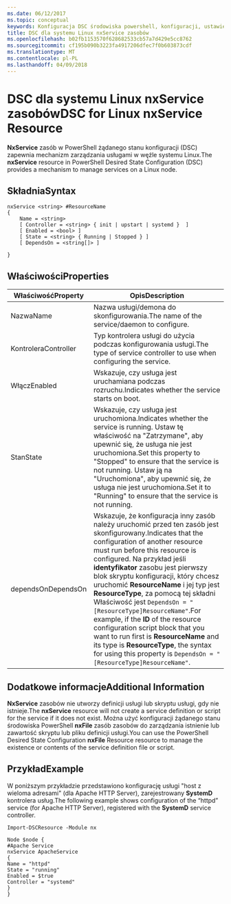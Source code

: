 ```yaml
---
ms.date: 06/12/2017
ms.topic: conceptual
keywords: Konfiguracja DSC środowiska powershell, konfiguracji, ustawienia
title: DSC dla systemu Linux nxService zasobów
ms.openlocfilehash: b02fb1153570f628682533cb57a7d429e5cc8762
ms.sourcegitcommit: cf195b090b3223fa4917206dfec7f0b603873cdf
ms.translationtype: MT
ms.contentlocale: pl-PL
ms.lasthandoff: 04/09/2018
---
```

# <a name="dsc-for-linux-nxservice-resource"></a><span data-ttu-id="c6b9b-103">DSC dla systemu Linux nxService zasobów</span><span class="sxs-lookup"><span data-stu-id="c6b9b-103">DSC for Linux nxService Resource</span></span>

<span data-ttu-id="c6b9b-104">**NxService** zasób w PowerShell żądanego stanu konfiguracji (DSC) zapewnia mechanizm zarządzania usługami w węźle systemu Linux.</span><span class="sxs-lookup"><span data-stu-id="c6b9b-104">The **nxService** resource in PowerShell Desired State Configuration (DSC) provides a mechanism to manage services on a Linux node.</span></span>

## <a name="syntax"></a><span data-ttu-id="c6b9b-105">Składnia</span><span class="sxs-lookup"><span data-stu-id="c6b9b-105">Syntax</span></span>

```
nxService <string> #ResourceName
{
    Name = <string>
    [ Controller = <string> { init | upstart | systemd }  ]
    [ Enabled = <bool> ]
    [ State = <string> { Running | Stopped } ]
    [ DependsOn = <string[]> ]

}
```

## <a name="properties"></a><span data-ttu-id="c6b9b-106">Właściwości</span><span class="sxs-lookup"><span data-stu-id="c6b9b-106">Properties</span></span>
|  <span data-ttu-id="c6b9b-107">Właściwość</span><span class="sxs-lookup"><span data-stu-id="c6b9b-107">Property</span></span> |  <span data-ttu-id="c6b9b-108">Opis</span><span class="sxs-lookup"><span data-stu-id="c6b9b-108">Description</span></span> |
|---|---|
| <span data-ttu-id="c6b9b-109">Nazwa</span><span class="sxs-lookup"><span data-stu-id="c6b9b-109">Name</span></span>| <span data-ttu-id="c6b9b-110">Nazwa usługi/demona do skonfigurowania.</span><span class="sxs-lookup"><span data-stu-id="c6b9b-110">The name of the service/daemon to configure.</span></span>|
| <span data-ttu-id="c6b9b-111">Kontrolera</span><span class="sxs-lookup"><span data-stu-id="c6b9b-111">Controller</span></span>| <span data-ttu-id="c6b9b-112">Typ kontrolera usługi do użycia podczas konfigurowania usługi.</span><span class="sxs-lookup"><span data-stu-id="c6b9b-112">The type of service controller to use when configuring the service.</span></span>|
| <span data-ttu-id="c6b9b-113">Włącz</span><span class="sxs-lookup"><span data-stu-id="c6b9b-113">Enabled</span></span>| <span data-ttu-id="c6b9b-114">Wskazuje, czy usługa jest uruchamiana podczas rozruchu.</span><span class="sxs-lookup"><span data-stu-id="c6b9b-114">Indicates whether the service starts on boot.</span></span>|
| <span data-ttu-id="c6b9b-115">Stan</span><span class="sxs-lookup"><span data-stu-id="c6b9b-115">State</span></span>| <span data-ttu-id="c6b9b-116">Wskazuje, czy usługa jest uruchomiona.</span><span class="sxs-lookup"><span data-stu-id="c6b9b-116">Indicates whether the service is running.</span></span> <span data-ttu-id="c6b9b-117">Ustaw tę właściwość na "Zatrzymane", aby upewnić się, że usługa nie jest uruchomiona.</span><span class="sxs-lookup"><span data-stu-id="c6b9b-117">Set this property to "Stopped" to ensure that the service is not running.</span></span> <span data-ttu-id="c6b9b-118">Ustaw ją na "Uruchomiona", aby upewnić się, że usługa nie jest uruchomiona.</span><span class="sxs-lookup"><span data-stu-id="c6b9b-118">Set it to "Running" to ensure that the service is not running.</span></span>|
| <span data-ttu-id="c6b9b-119">dependsOn</span><span class="sxs-lookup"><span data-stu-id="c6b9b-119">DependsOn</span></span> | <span data-ttu-id="c6b9b-120">Wskazuje, że konfiguracja inny zasób należy uruchomić przed ten zasób jest skonfigurowany.</span><span class="sxs-lookup"><span data-stu-id="c6b9b-120">Indicates that the configuration of another resource must run before this resource is configured.</span></span> <span data-ttu-id="c6b9b-121">Na przykład jeśli **identyfikator** zasobu jest pierwszy blok skryptu konfiguracji, który chcesz uruchomić **ResourceName** i jej typ jest **ResourceType**, za pomocą tej składni Właściwość jest `DependsOn = "[ResourceType]ResourceName"`.</span><span class="sxs-lookup"><span data-stu-id="c6b9b-121">For example, if the **ID** of the resource configuration script block that you want to run first is **ResourceName** and its type is **ResourceType**, the syntax for using this property is `DependsOn = "[ResourceType]ResourceName"`.</span></span>|


## <a name="additional-information"></a><span data-ttu-id="c6b9b-122">Dodatkowe informacje</span><span class="sxs-lookup"><span data-stu-id="c6b9b-122">Additional Information</span></span>

<span data-ttu-id="c6b9b-123">**NxService** zasobów nie utworzy definicji usługi lub skryptu usługi, gdy nie istnieje.</span><span class="sxs-lookup"><span data-stu-id="c6b9b-123">The **nxService** resource will not create a service definition or script for the service if it does not exist.</span></span> <span data-ttu-id="c6b9b-124">Można użyć konfiguracji żądanego stanu środowiska PowerShell **nxFile** zasób zasobów do zarządzania istnienie lub zawartość skryptu lub pliku definicji usługi.</span><span class="sxs-lookup"><span data-stu-id="c6b9b-124">You can use the PowerShell Desired State Configuration **nxFile** Resource resource to manage the existence or contents of the service definition file or script.</span></span>

## <a name="example"></a><span data-ttu-id="c6b9b-125">Przykład</span><span class="sxs-lookup"><span data-stu-id="c6b9b-125">Example</span></span>

<span data-ttu-id="c6b9b-126">W poniższym przykładzie przedstawiono konfigurację usługi "host z wieloma adresami" (dla Apache HTTP Server), zarejestrowany **SystemD** kontrolera usług.</span><span class="sxs-lookup"><span data-stu-id="c6b9b-126">The following example shows configuration of the “httpd” service (for Apache HTTP Server), registered with the **SystemD** service controller.</span></span>

```
Import-DSCResource -Module nx

Node $node {
#Apache Service
nxService ApacheService
{
Name = "httpd"
State = "running"
Enabled = $true
Controller = "systemd"
}
}
```